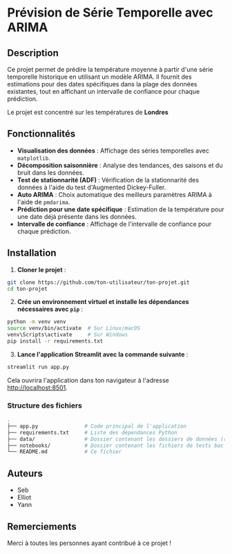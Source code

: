 # Prévision de Série Temporelle avec ARIMA

## Description

Ce projet permet de prédire la température moyenne à partir d'une série temporelle historique en utilisant un modèle ARIMA. Il fournit des estimations pour des dates spécifiques dans la plage des données existantes, tout en affichant un intervalle de confiance pour chaque prédiction.

Le projet est concentré sur les températures de **Londres**

## Fonctionnalités

- **Visualisation des données** : Affichage des séries temporelles avec `matplotlib`.
- **Décomposition saisonnière** : Analyse des tendances, des saisons et du bruit dans les données.
- **Test de stationnarité (ADF)** : Vérification de la stationnarité des données à l'aide du test d'Augmented Dickey-Fuller.
- **Auto ARIMA** : Choix automatique des meilleurs paramètres ARIMA à l'aide de `pmdarima`.
- **Prédiction pour une date spécifique** : Estimation de la température pour une date déjà présente dans les données.
- **Intervalle de confiance** : Affichage de l'intervalle de confiance pour chaque prédiction.

## Installation

1. **Cloner le projet** :

```bash
git clone https://github.com/ton-utilisateur/ton-projet.git
cd ton-projet
```

2. **Crée un environnement virtuel et installe les dépendances nécessaires avec `pip`** :

```bash
python -m venv venv
source venv/bin/activate  # Sur Linux/macOS
venv\Scripts\activate     # Sur Windows
pip install -r requirements.txt
```

3. **Lance l'application Streamlit avec la commande suivante** :

```bash
streamlit run app.py
```

Cela ouvrira l'application dans ton navigateur à l'adresse [http://localhost:8501](http://localhost:8501).

### Structure des fichiers

```bash
.
├── app.py               # Code principal de l'application
├── requirements.txt     # Liste des dépendances Python
├── data/                # Dossier contenant les dossiers de données (raw et processed)
├── notebooks/           # Dossier contenant les fichiers de tests bac à sable
└── README.md            # Ce fichier
```

## Auteurs

- Seb
- Elliot
- Yann

## Remerciements

Merci à toutes les personnes ayant contribué à ce projet !
